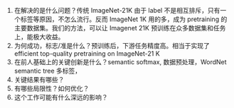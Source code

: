 1. 在解决的是什么问题？传统 ImageNet-21K 由于 label 不是相互排斥，只有一个标签等原因，不怎么流行。反而 ImageNet 1K 用的多，成为 pretraining 的主要数据集。我们的方法，可以让 Imagenet 21K 预训练在众多数据集和任务上，能极大收益。
2. 为何成功，标志/准是什么？预训练后，下游任务精度高。相当于实现了 efficient top-quality pretraining on ImageNet-21 K
3. 在前人基础上的关键创新是什么？semantic softmax, 数据预处理，WordNet semantic tree 多标签，
4. 关键结果有哪些？
5. 有哪些局限性？如何优化？
6. 这个工作可能有什么深远的影响？

